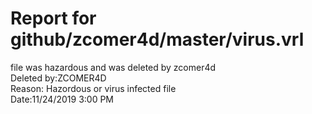 # Report for github/zcomer4d/master/virus.vrl
file was hazardous and was deleted by zcomer4d
</br >
Deleted by:ZCOMER4D
</br >
Reason: Hazordous or virus infected file
</br >
Date:11/24/2019 3:00 PM
